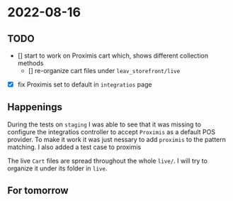 # 2022-08-16

## TODO

- [] start to work on Proximis cart which, shows different collection methods
  - [] re-organize cart files under `leav_storefront/live`
- [x] fix Proximis set to default in `integratios` page

## Happenings

During the tests on `staging` I was able to see that it was missing to configure
the integratios controller to accept `Proximis` as a default POS provider. To make
it work it was just nessary to add `proximis` to the pattern matching. I also added
a test case to proximis

The live `Cart` files are spread throughout the whole `live/`. I will try to organize it
under its folder in `live`.

## For tomorrow
